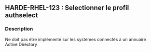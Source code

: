 ## HARDE-RHEL-123 : Selectionner le profil authselect

### Description

Ne doit pas être implémenté sur les systèmes connectés à un annuaire Active Directory

